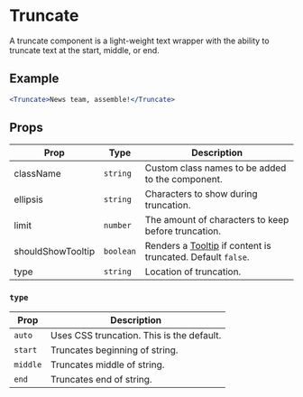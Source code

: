 # Truncate

A truncate component is a light-weight text wrapper with the ability to truncate text at the start, middle, or end.

## Example

```jsx
<Truncate>News team, assemble!</Truncate>
```

## Props

| Prop              | Type      | Description                                                               |
| ----------------- | --------- | ------------------------------------------------------------------------- |
| className         | `string`  | Custom class names to be added to the component.                          |
| ellipsis          | `string`  | Characters to show during truncation.                                     |
| limit             | `number`  | The amount of characters to keep before truncation.                       |
| shouldShowTooltip | `boolean` | Renders a [Tooltip](../Tooltip) if content is truncated. Default `false`. |
| type              | `string`  | Location of truncation.                                                   |

### `type`

| Prop     | Description                               |
| -------- | ----------------------------------------- |
| `auto`   | Uses CSS truncation. This is the default. |
| `start`  | Truncates beginning of string.            |
| `middle` | Truncates middle of string.               |
| `end`    | Truncates end of string.                  |
